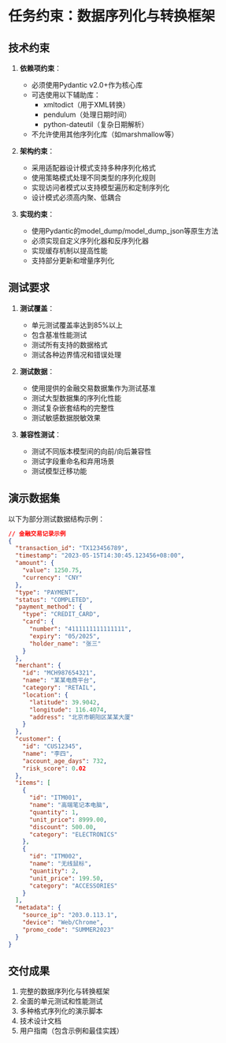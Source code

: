 # 任务约束：数据序列化与转换框架

## 技术约束

1. **依赖项约束**：
   - 必须使用Pydantic v2.0+作为核心库
   - 可选使用以下辅助库：
     - xmltodict（用于XML转换）
     - pendulum（处理日期时间）
     - python-dateutil（复杂日期解析）
   - 不允许使用其他序列化库（如marshmallow等）

2. **架构约束**：
   - 采用适配器设计模式支持多种序列化格式
   - 使用策略模式处理不同类型的序列化规则
   - 实现访问者模式以支持模型遍历和定制序列化
   - 设计模式必须高内聚、低耦合

3. **实现约束**：
   - 使用Pydantic的model_dump/model_dump_json等原生方法
   - 必须实现自定义序列化器和反序列化器
   - 实现缓存机制以提高性能
   - 支持部分更新和增量序列化

## 测试要求

1. **测试覆盖**：
   - 单元测试覆盖率达到85%以上
   - 包含基准性能测试
   - 测试所有支持的数据格式
   - 测试各种边界情况和错误处理

2. **测试数据**：
   - 使用提供的金融交易数据集作为测试基准
   - 测试大型数据集的序列化性能
   - 测试复杂嵌套结构的完整性
   - 测试敏感数据脱敏效果

3. **兼容性测试**：
   - 测试不同版本模型间的向前/向后兼容性
   - 测试字段重命名和弃用场景
   - 测试模型迁移功能

## 演示数据集

以下为部分测试数据结构示例：

```json
// 金融交易记录示例
{
  "transaction_id": "TX123456789",
  "timestamp": "2023-05-15T14:30:45.123456+08:00",
  "amount": {
    "value": 1250.75,
    "currency": "CNY"
  },
  "type": "PAYMENT",
  "status": "COMPLETED",
  "payment_method": {
    "type": "CREDIT_CARD",
    "card": {
      "number": "4111111111111111",
      "expiry": "05/2025",
      "holder_name": "张三"
    }
  },
  "merchant": {
    "id": "MCH987654321",
    "name": "某某电商平台",
    "category": "RETAIL",
    "location": {
      "latitude": 39.9042,
      "longitude": 116.4074,
      "address": "北京市朝阳区某某大厦"
    }
  },
  "customer": {
    "id": "CUS12345",
    "name": "李四",
    "account_age_days": 732,
    "risk_score": 0.02
  },
  "items": [
    {
      "id": "ITM001",
      "name": "高端笔记本电脑",
      "quantity": 1,
      "unit_price": 8999.00,
      "discount": 500.00,
      "category": "ELECTRONICS"
    },
    {
      "id": "ITM002",
      "name": "无线鼠标",
      "quantity": 2,
      "unit_price": 199.50,
      "category": "ACCESSORIES"
    }
  ],
  "metadata": {
    "source_ip": "203.0.113.1",
    "device": "Web/Chrome",
    "promo_code": "SUMMER2023"
  }
}
```

## 交付成果

1. 完整的数据序列化与转换框架
2. 全面的单元测试和性能测试
3. 多种格式序列化的演示脚本
4. 技术设计文档
5. 用户指南（包含示例和最佳实践） 